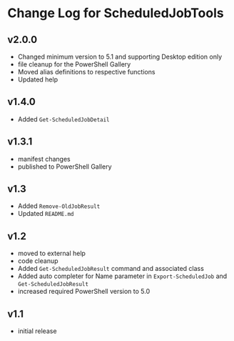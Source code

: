 # Change Log for ScheduledJobTools

## v2.0.0

+ Changed minimum version to 5.1 and supporting Desktop edition only
+ file cleanup for the PowerShell Gallery
+ Moved alias definitions to respective functions
+ Updated help

## v1.4.0

+ Added `Get-ScheduledJobDetail`

## v1.3.1

+ manifest changes
+ published to PowerShell Gallery

## v1.3

+ Added `Remove-OldJobResult`
+ Updated `README.md`

## v1.2

+ moved to external help
+ code cleanup
+ Added `Get-ScheduledJobResult` command and associated class
+ Added auto completer for Name parameter in `Export-ScheduledJob` and `Get-ScheduledJobResult`
+ increased required PowerShell version to 5.0

## v1.1

+ initial release
